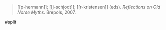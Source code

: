 > [[p-hermann]]; [[j-schjodt]]; [[r-kristensen]] (eds). *Reflections on Old Norse Myths*. Brepols, 2007.

#split

